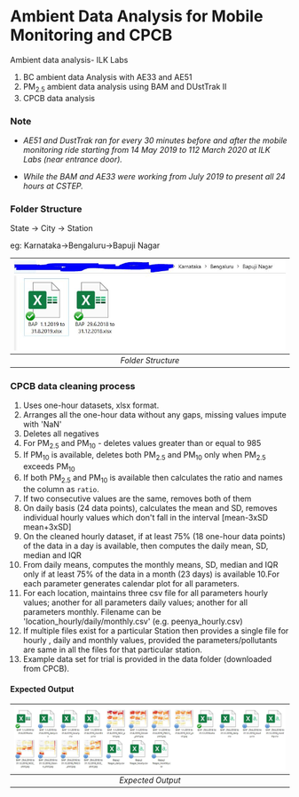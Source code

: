# Ambient Data Analysis for Mobile Monitoring and CPCB


Ambient data analysis- ILK Labs

1. BC ambient data Analysis with AE33 and AE51
2. PM<sub>2.5</sub> ambient data analysis using BAM and DUstTrak II
3. CPCB data analysis

### Note

- _AE51 and DustTrak ran for every 30 minutes before and after the mobile monitoring ride starting from 14 May 2019 to 112 March 2020 at ILK Labs (near entrance door)._

- _While the BAM and AE33 were working from July 2019 to present all 24 hours at CSTEP._

### Folder Structure

State -> City -> Station

eg: Karnataka->Bengaluru->Bapuji Nagar

| ![\Uncorrected{fig: `DT8530_PM2.5`}](Image1.JPG) | 
|:--:| 
| *Folder Structure* |

### CPCB data cleaning process

1.	Uses one-hour datasets, xlsx format.
2.	Arranges all the one-hour data without any gaps, missing values impute with 'NaN'
3.	Deletes all negatives
4.	For PM<sub>2.5</sub>  and PM<sub>10</sub>  - deletes values greater than or equal to 985
5.	If PM<sub>10</sub>  is available, deletes both PM<sub>2.5</sub>  and PM<sub>10</sub>  only when PM<sub>2.5</sub>  exceeds PM<sub>10</sub> 
7. If both PM<sub>2.5</sub> and PM<sub>10</sub> is available then calculates the ratio and names the column as `ratio`.
6.	If two consecutive values are the same, removes both of them
7.	On daily basis (24 data points), calculates the mean and SD, removes individual hourly values which don't fall in the interval [mean-3xSD  mean+3xSD]
8.	On the cleaned hourly dataset, if at least 75% (18 one-hour data points) of the data in a day is available, then computes the daily mean, SD, median and IQR
9.	From daily means, computes the monthly means, SD, median and IQR only if at least 75% of the data in a month (23 days) is available
10.For each parameter generates calendar plot for all parameters.
11.	For each location, maintains three csv file for all parameters hourly values; another for all parameters daily values; another for all parameters monthly. Filename can be 'location_hourly/daily/monthly.csv' (e.g. peenya_hourly.csv)
12. If multiple files exist for a particular Station then provides a single file for hourly , daily and monthly values, provided the parameters/pollutants are same in all the files for that particular station.
13. Example data set for trial is provided in the data folder (downloaded from CPCB).

#### Expected Output

| ![\Uncorrected{fig: `DT8530_PM2.5`}](Image2.JPG) | 
|:--:| 
| *Expected Output* |
